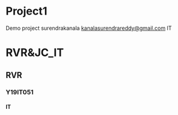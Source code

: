 # Project1
Demo project
surendrakanala
kanalasurendrareddy@gmail.com
IT
# RVR&JC_IT
## RVR
### Y19IT051
#### IT
##### 
